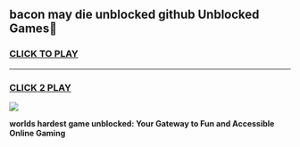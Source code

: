 
## bacon may die unblocked github Unblocked Games👋
<h3>
<a href="https://premium.freeplayer.one?title=bacon_may_die_unblocked_github&ref=16F">CLICK TO PLAY</a></h3>
<hr>

<h3>
<a href="https://premium.freeplayer.one?title=bacon_may_die_unblocked_github&ref=16F">CLICK 2 PLAY</a>
  
</h3>

<a href="https://premium.freeplayer.one?title=bacon_may_die_unblocked_github&ref=16F/"><img src="https://clearcache.store/games.png"></a>


**worlds hardest game unblocked: Your Gateway to Fun and Accessible Online Gaming**
